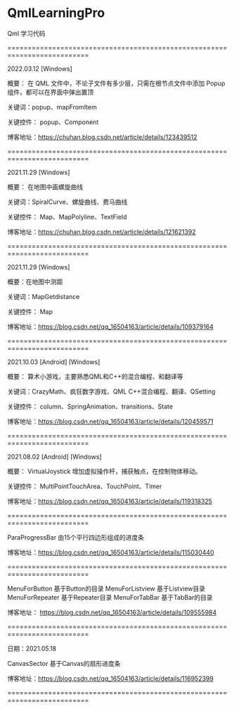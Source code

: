 # QmlLearningPro
Qml 学习代码

==========================================================================

2022.03.12 [Windows]
 
概要： 在 QML 文件中，不论子文件有多少层，只需在根节点文件中添加 Popup 组件，都可以在界面中弹出置顶

关键词：popup、mapFromItem

关键控件： popup、Component

博客地址：https://chuhan.blog.csdn.net/article/details/123439512

==========================================================================

2021.11.29  [Windows]
 
概要： 在地图中画螺旋曲线

关键词：SpiralCurve、螺旋曲线、费马曲线

关键控件： Map、MapPolyline、TextField

博客地址：https://chuhan.blog.csdn.net/article/details/121621392

==========================================================================

2021.11.29  [Windows]
 
概要：在地图中测距

关键词：MapGetdistance 

关键控件： Map

博客地址：https://blog.csdn.net/qq_16504163/article/details/109379164

==========================================================================

2021.10.03  [Android] [Windows]
 
概要： 算术小游戏，主要熟悉QML和C++的混合编程、和翻译等

关键词：CrazyMath、疯狂数字游戏、QML C++混合编程、翻译、QSetting 

关键控件： column、SpringAnimation、transitions、State

博客地址：https://blog.csdn.net/qq_16504163/article/details/120459571

==========================================================================

2021.08.02  [Android] [Windows]
 
概要： VirtualJoystick  增加虚拟操作杆，捕获触点，在控制物体移动。

关键控件： MultiPointTouchArea、TouchPoint、Timer

博客地址：https://blog.csdn.net/qq_16504163/article/details/119318325

==========================================================================

ParaProgressBar  由15个平行四边形组成的进度条

博客地址：https://blog.csdn.net/qq_16504163/article/details/115030440

==========================================================================

MenuForButton 基于Button的目录
MenuForListview 基于Listview目录
MenuForRepeater 基于Repeater目录
MenuForTabBar 基于TabBar的目录

博客地址： https://blog.csdn.net/qq_16504163/article/details/109555984

==========================================================================

日期：2021.05.18

CanvasSector 基于Canvas的扇形进度条

博客地址：https://blog.csdn.net/qq_16504163/article/details/116952399

==========================================================================
